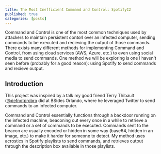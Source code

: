 ```yaml
---
title: The Most Inefficient Command and Control: SpotifyC2
published: true
categories: [posts]
---
```


Command and Control is one of the most common techniques used by attackers to maintain persistent contorl over an infected computer, sending commands to be executed and recieving the output of those commands. There exists many different methods for implementing Command and Control, from using cloud services (AWS, Azure, etc.) to even using social media to send commands. One method we will be exploring is one I haven't seen before (probably for a good reason): using Spotify to send commands and recieve output.

## [](#header-1)Introduction

This project was inspired by a talk my good friend Terry Thibault ([@defnotprobro](https://twitter.com/defnotprobro) did at BSides Orlando, where he leveraged Twitter to send commands to an infected computer.

Command and Control essentially functions through a backdoor running on the infected machine, beaconing out every once in a while to retrieve a command or a set of commands to be executed. Commands sent to the beacon are usually encoded or hidden in some way (base64, hidden in an image, etc.) to make it harder for someone to detect. My method uses acrostics in Spotify playlists to send commands, and retrieves output through the description box available in those playlists.
 
